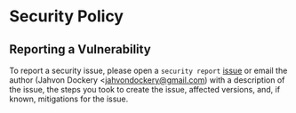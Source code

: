# Security Policy

## Reporting a Vulnerability

To report a security issue, please open a `security report` [issue](https://github.com/jahvon/pilotcli/issues) or email the author (Jahvon Dockery <jahvondockery@gmail.com) with a description of the issue, the steps you took to create the issue, affected versions, and, if known, mitigations for the issue.

